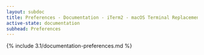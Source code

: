 ```yaml
---
layout: subdoc
title: Preferences - Documentation - iTerm2 - macOS Terminal Replacement
active-state: documentation
subhead: Preferences
---
```

{% include 3.1/documentation-preferences.md %}
